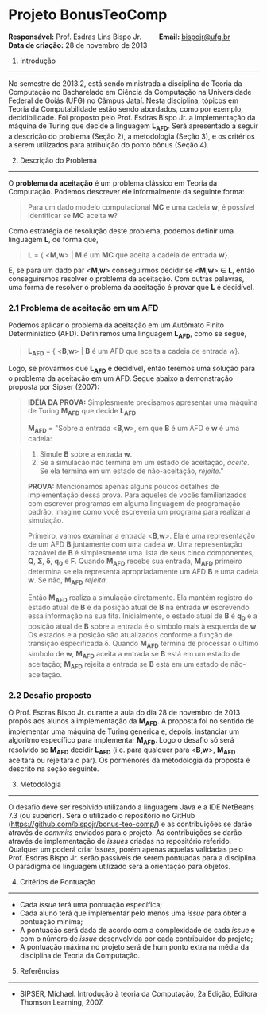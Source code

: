 Projeto BonusTeoComp
==============
**Responsável:** Prof. Esdras Lins Bispo Jr. &nbsp; &nbsp; &nbsp; &nbsp; **Email:** bispojr@ufg.br <br>
**Data de criação:** 28 de novembro de 2013


1. Introdução
-------------

No semestre de 2013.2, está sendo ministrada a disciplina de Teoria da Computação no Bacharelado em Ciência da Computação na Universidade Federal de Goiás (UFG) no Câmpus Jataí. Nesta disciplina, tópicos em Teoria da Computabilidade estão sendo abordados, como por exemplo, decidibilidade. Foi proposto pelo Prof. Esdras Bispo Jr. a implementação da máquina de Turing que decide a linguagem **L<sub>AFD</sub>**. Será apresentado a seguir a descrição do problema (Seção 2), a metodologia (Seção 3), e os critérios a serem utilizados para atribuição do ponto bônus (Seção 4).

2. Descrição do Problema
-------------------------

O **problema da aceitação** é um problema clássico em Teoria da Computação. Podemos descrever ele informalmente da seguinte forma: 

> Para um dado modelo computacional **MC** e uma cadeia **w**, é possível identificar se **MC** aceita **w**?
    
Como estratégia de resolução deste problema, podemos definir uma linguagem **L**, de forma que, 

> **L** = { \<**M**,**w**\> | **M** é um **MC** que aceita a cadeia de entrada **w**}.
    
E, se para um dado par \<**M**,**w**\> conseguirmos decidir se \<**M**,**w**\> &isin; **L**, então conseguiremos resolver o problema da aceitação. Com outras palavras, uma forma de resolver o problema da aceitação é provar que **L** é decidível.

### 2.1 Problema de aceitação em um AFD ######

Podemos aplicar o problema da aceitação em um Autômato Finito Determinístico (AFD). Definiremos uma linguagem **L<sub>AFD</sub>**, como se segue,

> **L<sub>AFD</sub>** = { <**B**,**w**> | **B** é um AFD que aceita a cadeia de entrada *w*}.
  
Logo, se provarmos que **L<sub>AFD</sub>** é decidível, então teremos uma solução para o problema da aceitação em um AFD. Segue abaixo a demonstração proposta por Sipser (2007):

> **IDÉIA DA PROVA:** Simplesmente precisamos apresentar uma máquina de Turing **M<sub>AFD</sub>** que decide **L<sub>AFD</sub>**.
>  
> **M<sub>AFD</sub>** = "Sobre a entrada \<**B**,**w**\>, em que **B** é um AFD e **w** é uma cadeia:

> 1.  Simule **B** sobre a entrada **w**.
> 2.  Se a simulacão não termina em um estado de aceitação, *aceite*. Se ela termina em um estado de não-aceitação, *rejeite*."
>
> **PROVA:** Mencionamos apenas alguns poucos detalhes de implementação dessa prova. Para aqueles de vocês familiarizados com escrever programas em alguma linguagem de programação padrão, imagine como você escreveria um programa para realizar a simulação. 
>
> Primeiro, vamos examinar a entrada \<**B**,**w**\>. Ela é uma representação de um AFD **B** juntamente com uma cadeia **w**. Uma representação razoável de **B** é simplesmente uma lista de seus cinco componentes, **Q**, **Σ**, **δ**, **q<sub>0</sub>** e **F**. Quando **M<sub>AFD</sub>** recebe sua entrada, **M<sub>AFD</sub>** primeiro determina se ela representa apropriadamente
um AFD **B** e uma cadeia **w**. Se não, **M<sub>AFD</sub>** *rejeita*. 
>
> Então **M<sub>AFD</sub>** realiza a simulação diretamente. Ela mantém registro do estado atual de **B** e da posição atual de **B** na entrada **w** escrevendo essa informação na sua fita. Inicialmente, o estado atual de **B** é **q<sub>0</sub>** e a posição atual de **B** sobre a entrada é o símbolo mais à esquerda de **w**. Os estados e a posição são atualizados conforme a função de transição especificada δ. Quando **M<sub>AFD</sub>** termina de processar o último símbolo de **w**, **M<sub>AFD</sub>** aceita a entrada se **B** está em um estado de aceitação; **M<sub>AFD</sub>** rejeita a entrada se **B** está em um estado de não-aceitação.

### 2.2 Desafio proposto ######

O Prof. Esdras Bispo Jr. durante a aula do dia 28 de novembro de 2013 propôs aos alunos a implementação da **M<sub>AFD</sub>**. A proposta foi no sentido de implementar uma máquina de Turing genérica e, depois, instanciar um algoritmo específico para implementar **M<sub>AFD</sub>**. Logo o desafio só será resolvido se **M<sub>AFD</sub>** decidir **L<sub>AFD</sub>** (i.e. para qualquer para \<**B**,**w**\>, **M<sub>AFD</sub>** aceitará ou rejeitará o par). Os pormenores da metodologia da proposta é descrito na seção seguinte.

3. Metodologia
-------------------------

O desafio deve ser resolvido utilizando a linguagem Java e a IDE NetBeans 7.3 (ou superior). Será o utilizado o repositório no GitHub (https://github.com/bispojr/bonus-teo-comp/) e as contribuições se darão através de *commits* enviados para o projeto. As contribuições se darão através de implementação de *issues* criadas no repositório referido. Qualquer um poderá criar *issues*, porém apenas aquelas validadas pelo Prof. Esdras Bispo Jr. serão passíveis de serem pontuadas para a disciplina. O paradigma de linguagem utilizado será a orientação para objetos.

4. Critérios de Pontuação
-------------------------

* Cada *issue* terá uma pontuação específica;
* Cada aluno terá que implementar pelo menos uma *issue* para obter a pontuação mínima;
* A pontuação será dada de acordo com a complexidade de cada *issue* e com o número de *issue* desenvolvida por cada contribuidor do projeto;
* A pontuação máxima no projeto será de hum ponto extra na média da disciplina de Teoria da Computação.

5. Referências
-------------------------

* SIPSER, Michael. Introdução à teoria da Computação, 2a Edição, Editora Thomson Learning, 2007.
